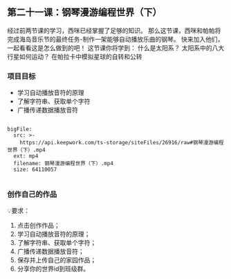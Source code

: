 
<script>  window.global.courseIdentity = 'papa_planet-22' </script>
<script src="https://qiniu-public.keepwork.com/videoProcessEvent.js"></script>

## 第二十一课：钢琴漫游编程世界（下）
经过前两节课的学习，西咪已经掌握了足够的知识。
那么这节课，西咪和帕帕将完成海岛音乐节的最终任务-制作一架能够自动播放乐曲的钢琴。
快来加入他们，一起看看这是怎么做到的吧！
这节课你将学到：
什么是太阳系？
太阳系中的八大行星如何运动？
在帕拉卡中模拟星球的自转和公转


### 项目目标
  - 学习自动播放音符的原理
  - 了解字符串、获取单个字符
  - 广播传递数据播放音符
  




```@BigFile

bigFile:
  src: >-
    https://api.keepwork.com/ts-storage/siteFiles/26916/raw#钢琴漫游编程世界（下）.mp4
  ext: mp4
  filename: 钢琴漫游编程世界（下）.mp4
  size: 64110057
          
```






### 创作自己的作品
  
💡要求：
1. 点击创作作品；
2. 学习自动播放音符的原理；
3. 了解字符串、获取单个字符；
4. 广播传递数据播放音符；
5. 保存并上传自己的家园作品；
6. 分享你的世界id到班级群。
